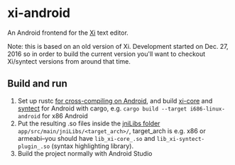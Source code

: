 xi-android
==========

An Android frontend for the [Xi] text editor.

Note: this is based on an old version of Xi. Development started on Dec. 27, 2016 so in order to build the current version you'll want to checkout Xi/syntect versions from around that time.

Build and run
-------------

1. Set up rustc [for cross-compiling on Android], and build [xi-core][Xi] and [syntect] for Android with cargo, e.g. `cargo build --target i686-linux-android` for x86 Android
2. Put the resulting .so files inside the [jniLibs folder] `app/src/main/jniLibs/<target_arch>/`, target_arch is e.g. x86 or armeabi–you should have `lib_xi-core_.so` and `lib_xi-syntect-plugin_.so` (syntax highlighting library).
3. Build the project normally with Android Studio

[Xi]: https://github.com/google/xi-editor
[for cross-compiling on Android]: https://blog.rust-lang.org/2016/05/13/rustup.html#example-running-rust-on-android
[jniLibs folder]: https://stackoverflow.com/questions/37116921/android-studio-include-and-consume-so-library
[syntect]: https://github.com/trishume/syntect
